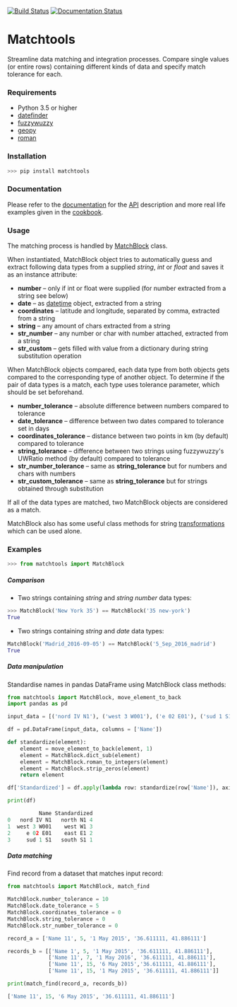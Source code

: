[![Build Status](https://travis-ci.org/matchtools/matchtools.svg?branch=master)](https://travis-ci.org/matchtools/matchtools) [![Documentation Status](https://readthedocs.org/projects/matchtools/badge/?version=latest)](http://matchtools.readthedocs.io/en/latest/?badge=latest)

# Matchtools

Streamline data matching and integration processes. Compare single values (or entire rows) containing different kinds of data and specify match tolerance for each.

### Requirements
- Python 3.5 or higher
- [datefinder](https://github.com/akoumjian/datefinder)
- [fuzzywuzzy](https://github.com/seatgeek/fuzzywuzzy)
- [geopy](https://github.com/geopy/geopy)
- [roman](https://pypi.python.org/pypi/roman)

### Installation
```python
>>> pip install matchtools
```

### Documentation

Please refer to the [documentation](http://matchtools.readthedocs.io/en/latest/index.html) for the [API](http://matchtools.readthedocs.io/en/latest/api.html) description and more real life examples given in the [cookbook](http://matchtools.readthedocs.io/en/latest/cookbook.html).

### Usage

The matching process is handled by [MatchBlock](http://matchtools.readthedocs.io/en/latest/api.html#matchblock.MatchBlock) class.

When instantiated, MatchBlock object tries to automatically guess and extract following data types from a supplied *string*, *int* or *float* and saves it as an instance attribute:

* **number** – only if int or float were supplied (for number extracted from a string see below)
* **date** – as [datetime](https://docs.python.org/3.6/library/datetime.html#datetime-objects) object, extracted from a string
* **coordinates** – latitude and longitude, separated by comma, extracted from a string
* **string** – any amount of chars extracted from a string
* **str_number** – any number or char with number attached, extracted from a string
* **str_custom** – gets filled with value from a dictionary during string substitution operation

When MatchBlock objects compared, each data type from both objects gets compared to the corresponding type of another object. To determine if the pair of data types is a match, each type uses tolerance parameter, which should be set beforehand.

* **number_tolerance** – absolute difference between numbers compared to tolerance
* **date_tolerance** – difference between two dates compared to tolerance set in days
* **coordinates_tolerance** – distance between two points in km (by default) compared to tolerance
* **string_tolerance** – difference between two strings using fuzzywuzzy's UWRatio method (by default) compared to tolerance
* **str_number_tolerance** – same as **string_tolerance** but for numbers and chars with numbers
* **str_custom_tolerance** – same as **string_tolerance** but for strings obtained through substitution

If all of the data types are matched, two MatchBlock objects are considered as a match.

MatchBlock also has some useful class methods for string [transformations](http://matchtools.readthedocs.io/en/latest/cookbook.html#data-manipulation) which can be used alone.

### Examples

```python
>>> from matchtools import MatchBlock
```

##### Comparison

* Two strings containing *string* and *string number* data types:

```python
>>> MatchBlock('New York 35') == MatchBlock('35 new-york')
True
```

* Two strings containing *string* and *date* data types:

```python
MatchBlock('Madrid_2016-09-05') == MatchBlock('5_Sep_2016_madrid')
True
```

##### Data manipulation

Standardise names in pandas DataFrame using MatchBlock class methods:

```python
from matchtools import MatchBlock, move_element_to_back
import pandas as pd

input_data = [('nord IV N1'), ('west 3 W001'), ('e 02 E01'), ('sud 1 S1')]

df = pd.DataFrame(input_data, columns = ['Name'])

def standardize(element):
    element = move_element_to_back(element, 1)
    element = MatchBlock.dict_sub(element)
    element = MatchBlock.roman_to_integers(element)
    element = MatchBlock.strip_zeros(element)
    return element

df['Standardized'] = df.apply(lambda row: standardize(row['Name']), axis=1)

print(df)
```

```python
          Name Standardized
0   nord IV N1   north N1 4
1  west 3 W001    west W1 3
2     e 02 E01    east E1 2
3     sud 1 S1   south S1 1
```

##### Data matching

Find record from a dataset that matches input record:

```python
from matchtools import MatchBlock, match_find

MatchBlock.number_tolerance = 10
MatchBlock.date_tolerance = 5
MatchBlock.coordinates_tolerance = 0
MatchBlock.string_tolerance = 0
MatchBlock.str_number_tolerance = 0

record_a = ['Name 11', 5, '1 May 2015', '36.611111, 41.886111']

records_b = [['Name 1', 5, '1 May 2015', '36.611111, 41.886111'],
             ['Name 11', 7, '1 May 2016', '36.611111, 41.886111'],
             ['Name 11', 15, '6 May 2015','36.611111, 41.886111'],
             ['Name 11', 15, '1 May 2015', '36.611111, 41.886111']]

print(match_find(record_a, records_b))
````

```python
['Name 11', 15, '6 May 2015', '36.611111, 41.886111']
```
